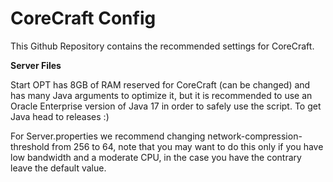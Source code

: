 # CoreCraft Config

This Github Repository contains the recommended settings for CoreCraft.

**Server Files**

Start OPT has 8GB of RAM reserved for CoreCraft (can be changed) and has many Java arguments to optimize it, but it is recommended to use an Oracle Enterprise version of Java 17 in order to safely use the script.  To get Java head to releases :)

For Server.properties we recommend changing network-compression-threshold from 256 to 64, note that you may want to do this only if you have low bandwidth and a moderate CPU, in the case you have the contrary leave the default value.
